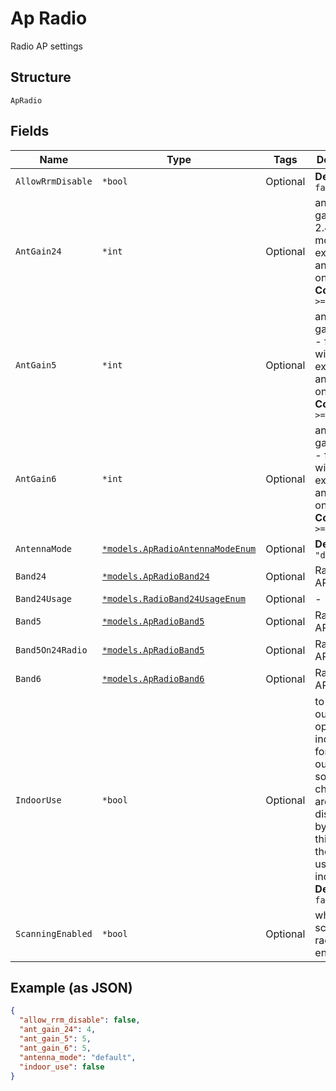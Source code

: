 
# Ap Radio

Radio AP settings

## Structure

`ApRadio`

## Fields

| Name | Type | Tags | Description |
|  --- | --- | --- | --- |
| `AllowRrmDisable` | `*bool` | Optional | **Default**: `false` |
| `AntGain24` | `*int` | Optional | antenna gain for 2.4G - for models with external antenna only<br>**Constraints**: `>= 0` |
| `AntGain5` | `*int` | Optional | antenna gain for 5G - for models with external antenna only<br>**Constraints**: `>= 0` |
| `AntGain6` | `*int` | Optional | antenna gain for 6G - for models with external antenna only<br>**Constraints**: `>= 0` |
| `AntennaMode` | [`*models.ApRadioAntennaModeEnum`](../../doc/models/ap-radio-antenna-mode-enum.md) | Optional | **Default**: `"default"` |
| `Band24` | [`*models.ApRadioBand24`](../../doc/models/ap-radio-band-24.md) | Optional | Radio Band AP settings |
| `Band24Usage` | [`*models.RadioBand24UsageEnum`](../../doc/models/radio-band-24-usage-enum.md) | Optional | - |
| `Band5` | [`*models.ApRadioBand5`](../../doc/models/ap-radio-band-5.md) | Optional | Radio Band AP settings |
| `Band5On24Radio` | [`*models.ApRadioBand5`](../../doc/models/ap-radio-band-5.md) | Optional | Radio Band AP settings |
| `Band6` | [`*models.ApRadioBand6`](../../doc/models/ap-radio-band-6.md) | Optional | Radio Band AP settings |
| `IndoorUse` | `*bool` | Optional | to make an outdoor operate indoor.<br>for an outdoor-ap, some channels are disallowed by default, this allows the user to use it as an indoor-ap<br>**Default**: `false` |
| `ScanningEnabled` | `*bool` | Optional | whether scanning radio is enabled |

## Example (as JSON)

```json
{
  "allow_rrm_disable": false,
  "ant_gain_24": 4,
  "ant_gain_5": 5,
  "ant_gain_6": 5,
  "antenna_mode": "default",
  "indoor_use": false
}
```

